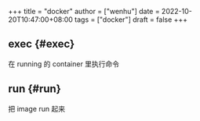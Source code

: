 +++
title = "docker"
author = ["wenhu"]
date = 2022-10-20T10:47:00+08:00
tags = ["docker"]
draft = false
+++

## exec {#exec}

在 running 的 container 里执行命令


## run {#run}

把 image run 起来

